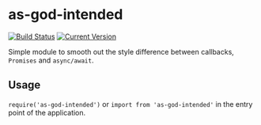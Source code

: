 # as-god-intended
[![Build Status](https://travis-ci.org/arb/as-god-intended.svg?branch=master)](https://travis-ci.org/arb/as-god-intended)
[![Current Version](https://img.shields.io/npm/v/as-god-intended.svg)](https://www.npmjs.com/package/as-god-intended)

Simple module to smooth out the style difference between callbacks, `Promises` and `async/await`.

## Usage

`require('as-god-intended')` or `import from 'as-god-intended'` in the entry point of the application.
